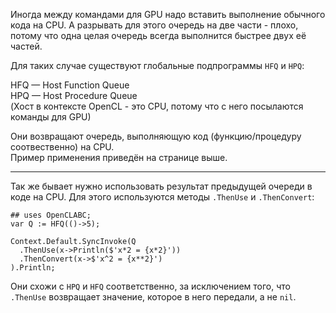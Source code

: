 


Иногда между командами для GPU надо вставить выполнение обычного кода на CPU.
А разрывать для этого очередь на две части - плохо, потому что
одна целая очередь всегда выполнится быстрее двух её частей.

Для таких случае существуют глобальные подпрограммы `HFQ` и `HPQ`:

HFQ — Host Function Queue\
HPQ — Host Procedure Queue\
(Хост в контексте OpenCL - это CPU, потому что с него посылаются команды для GPU)

Они возвращают очередь, выполняющую код (функцию/процедуру соотвественно) на CPU.\
Пример применения приведён <a path="../Возвращаемое значение очередей/"> на странице выше</a>.

---

Так же бывает нужно использовать результат предыдущей очереди в коде на CPU.
Для этого используются методы `.ThenUse` и `.ThenConvert`:
```
## uses OpenCLABC;
var Q := HFQ(()->5);

Context.Default.SyncInvoke(Q
  .ThenUse(x->Println($'x*2 = {x*2}'))
  .ThenConvert(x->$'x^2 = {x**2}')
).Println;
```
Они схожи с `HPQ` и `HFQ` соответственно, за исключением того, что `.ThenUse` возвращает значение, которое в него передали, а не `nil`.

